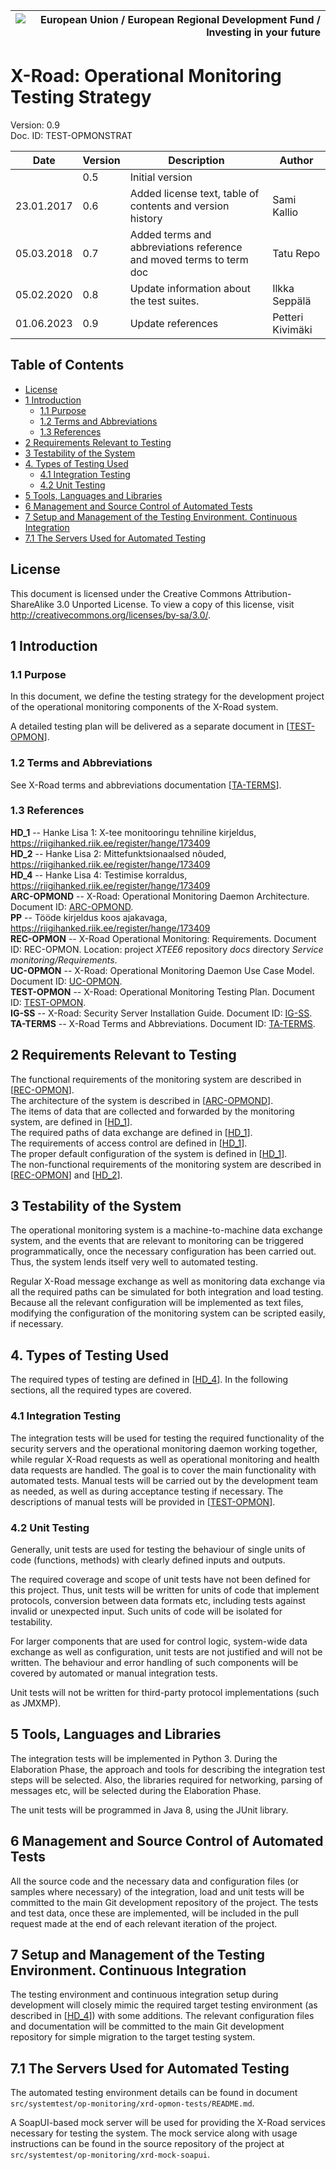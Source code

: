 
| ![European Union / European Regional Development Fund / Investing in your future](../img/eu_rdf_75_en.png "Documents that are tagged with EU/SF logos must keep the logos until 1.1.2022, if it has not stated otherwise in the documentation. If new documentation is created  using EU/SF resources the logos must be tagged appropriately so that the deadline for logos could be found.") |
| -------------------------: |

# X-Road: Operational Monitoring Testing Strategy <!-- omit in toc -->

Version: 0.9  
Doc. ID: TEST-OPMONSTRAT

| Date       | Version | Description                                                         | Author           |
|------------|---------|---------------------------------------------------------------------|------------------|
|            | 0.5     | Initial version                                                     |                  |
| 23.01.2017 | 0.6     | Added license text, table of contents and version history           | Sami Kallio      |
| 05.03.2018 | 0.7     | Added terms and abbreviations reference and moved terms to term doc | Tatu Repo        | 
| 05.02.2020 | 0.8     | Update information about the test suites.                           | Ilkka Seppälä    | 
| 01.06.2023 | 0.9     | Update references                                                   | Petteri Kivimäki |

## Table of Contents <!-- omit in toc -->

<!-- toc -->

- [License](#license)
- [1 Introduction](#1-introduction)
  - [1.1 Purpose](#11-purpose)
  - [1.2 Terms and Abbreviations](#12-terms-and-abbreviations)
  - [1.3 References](#13-references)
- [2 Requirements Relevant to Testing](#2-requirements-relevant-to-testing)
- [3 Testability of the System](#3-testability-of-the-system)
- [4. Types of Testing Used](#4-types-of-testing-used)
  - [4.1 Integration Testing](#41-integration-testing)
  - [4.2 Unit Testing](#42-unit-testing)
- [5 Tools, Languages and Libraries](#5-tools-languages-and-libraries)
- [6 Management and Source Control of Automated Tests](#6-management-and-source-control-of-automated-tests)
- [7 Setup and Management of the Testing Environment. Continuous Integration](#7-setup-and-management-of-the-testing-environment-continuous-integration)
- [7.1 The Servers Used for Automated Testing](#71-the-servers-used-for-automated-testing)

<!-- tocstop -->

## License

This document is licensed under the Creative Commons Attribution-ShareAlike 3.0 Unported License. To view a copy of this license, visit http://creativecommons.org/licenses/by-sa/3.0/.

## 1 Introduction

### 1.1 Purpose

In this document, we define the testing strategy for the development project of the operational monitoring components of the X-Road system.

A detailed testing plan will be delivered as a separate document in \[[TEST-OPMON](#TEST-OPMON)\].

### 1.2 Terms and Abbreviations

See X-Road terms and abbreviations documentation \[[TA-TERMS](#Ref_TERMS)\].

### 1.3 References

<a name="HD_1"></a>**HD_1** -- Hanke Lisa 1: X-tee monitooringu tehniline kirjeldus, https://riigihanked.riik.ee/register/hange/173409  
<a name="HD_2"></a>**HD_2** -- Hanke Lisa 2: Mittefunktsionaalsed nõuded, https://riigihanked.riik.ee/register/hange/173409  
<a name="HD_4"></a>**HD_4** -- Hanke Lisa 4: Testimise korraldus, https://riigihanked.riik.ee/register/hange/173409  
<a name="ARC-OPMOND"></a>**ARC-OPMOND** -- X-Road: Operational Monitoring Daemon Architecture. Document ID: [ARC-OPMOND](../Architecture/arc-opmond_x-road_operational_monitoring_daemon_architecture_Y-1096-1.md).  
<a name="PP"></a>**PP** -- Tööde kirjeldus koos ajakavaga, https://riigihanked.riik.ee/register/hange/173409  
<a name="REC-OPMON"></a>**REC-OPMON** -- X-Road Operational Monitoring: Requirements. Document ID: REC-OPMON. Location: project *XTEE6* repository *docs* directory *Service monitoring/Requirements*.  
<a name="UC-OPMON"></a>**UC-OPMON** -- X-Road: Operational Monitoring Daemon Use Case Model. Document ID: [UC-OPMON](../UseCases/uc-opmon_x-road_use_case_model_for_operational_monitoring_daemon_Y-1095-2.md).  
<a name="TEST-OPMON"></a>**TEST-OPMON** -- X-Road: Operational Monitoring Testing Plan. Document ID: [TEST-OPMON](test-opmon_x-road_operational_monitoring_testing_plan_Y-1104-2.md).  
<a name="IG-SS"></a>**IG-SS** -- X-Road: Security Server Installation Guide. Document ID: [IG-SS](../../Manuals/ig-ss_x-road_v6_security_server_installation_guide.md).  
<a name="Ref_TERMS" class="anchor"></a>**TA-TERMS** -- X-Road Terms and Abbreviations. Document ID: [TA-TERMS](../../terms_x-road_docs.md).

## 2 Requirements Relevant to Testing

The functional requirements of the monitoring system are described in \[[REC-OPMON](#REC-OPMON)\].  
The architecture of the system is described in \[[ARC-OPMOND](#ARC-OPMOND)\].  
The items of data that are collected and forwarded by the monitoring system, are defined in \[[HD_1](#HD_1)\].  
The required paths of data exchange are defined in \[[HD_1](#HD_1)\].  
The requirements of access control are defined in \[[HD_1](#HD_1)\].  
The proper default configuration of the system is defined in \[[HD_1](#HD_1)\].  
The non-functional requirements of the monitoring system are described in \[[REC-OPMON](#REC-OPMON)\] and \[[HD_2](#HD_2)\].

## 3 Testability of the System

The operational monitoring system is a machine-to-machine data exchange system, and the events that are relevant to monitoring can be triggered programmatically, once the necessary configuration has been carried out. Thus, the system lends itself very well to automated testing.

Regular X-Road message exchange as well as monitoring data exchange via all the required paths can be simulated for both integration and load testing. Because all the relevant configuration will be implemented as text files, modifying the configuration of the monitoring system can be scripted easily, if necessary.

## 4. Types of Testing Used

The required types of testing are defined in \[[HD_4](#HD_4)\]. In the following sections, all the required types are covered.

### 4.1 Integration Testing

The integration tests will be used for testing the required functionality of the security servers and the operational monitoring daemon working together, while regular X-Road requests as well as operational monitoring and health data requests are handled. The goal is to cover the main functionality with automated tests. Manual tests will be carried out by the development team as needed, as well as during acceptance testing if necessary. The descriptions of manual tests will be provided in \[[TEST-OPMON](#TEST-OPMON)\].

### 4.2 Unit Testing

Generally, unit tests are used for testing the behaviour of single units of code (functions, methods) with clearly defined inputs and outputs.

The required coverage and scope of unit tests have not been defined for this project. Thus, unit tests will be written for units of code that implement protocols, conversion between data formats etc, including tests against invalid or unexpected input. Such units of code will be isolated for testability.

For larger components that are used for control logic, system-wide data exchange as well as configuration, unit tests are not justified and will not be written. The behaviour and error handling of such components will be covered by automated or manual integration tests.

Unit tests will not be written for third-party protocol implementations (such as JMXMP).

## 5 Tools, Languages and Libraries

The integration tests will be implemented in Python 3. During the Elaboration Phase, the approach and tools for describing the integration test steps will be selected. Also, the libraries required for networking, parsing of messages etc, will be selected during the Elaboration Phase.

The unit tests will be programmed in Java 8, using the JUnit library.

## 6 Management and Source Control of Automated Tests

All the source code and the necessary data and configuration files (or samples where necessary) of the integration, load and unit tests will be committed to the main Git development repository of the project. The tests and test data, once these are implemented, will be included in the pull request made at the end of each relevant iteration of the project.

## 7 Setup and Management of the Testing Environment. Continuous Integration

The testing environment and continuous integration setup during development will closely mimic the required target testing environment (as described in \[[HD_4](#HD_4)\]) with some additions. The relevant configuration files and documentation will be committed to the main Git development repository for simple migration to the target testing system.

## 7.1 The Servers Used for Automated Testing

The automated testing environment details can be found in document `src/systemtest/op-monitoring/xrd-opmon-tests/README.md`.

A SoapUI-based mock server will be used for providing the X-Road services necessary for testing the system. The mock service along with usage instructions can be found in the source repository of the project at `src/systemtest/op-monitoring/xrd-mock-soapui`.

